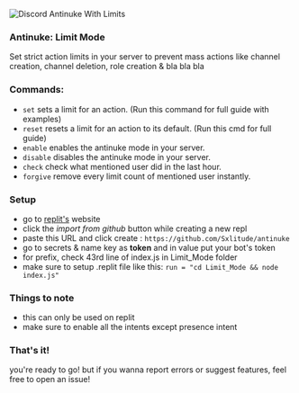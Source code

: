 ![Discord Antinuke With Limits](https://cdn.discordapp.com/attachments/935796428775755776/937006674345078875/unknown.png)
### Antinuke: Limit Mode
Set strict action limits in your server to prevent mass actions like channel creation, channel deletion, role creation & bla bla bla

### Commands:
- `set` sets a limit for an action. (Run this command for full guide with examples)
- `reset` resets a limit for an action to its default. (Run this cmd for full guide)
- `enable` enables the antinuke mode in your server.
- `disable` disables the antinuke mode in your server.
- `check` check what mentioned user did in the last hour.
- `forgive` remove every limit count of mentioned user instantly.

### Setup
- go to [replit's](https://replit.com/repls) website
- click the *import from github* button while creating a new repl 
- paste this URL and click create : `https://github.com/Sxlitude/antinuke`
- go to secrets & name key as **token** and in value put your bot's token
- for prefix, check 43rd line of index.js in Limit_Mode folder
- make sure to setup .replit file like this: `run = "cd Limit_Mode && node index.js"`

### Things to note
- this can only be used on replit
- make sure to enable all the intents except presence intent

### That's it!
you're ready to go! but if you wanna report errors or suggest features, feel free to open an issue!